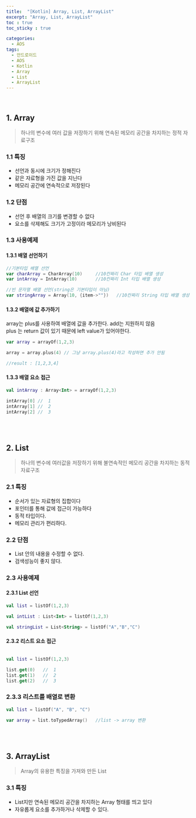 ```yaml
---
title:  "[Kotlin] Array, List, ArrayList"
excerpt: "Array, List, ArrayList"
toc : true
toc_sticky : true

categories:
  - AOS
tags: 
  - 안드로이드 
  - AOS
  - Kotlin
  - Array
  - List
  - ArrayList
---
```


<br/>

## 1. Array

 > 하나의 변수에 여러 값을 저장하기 위해 연속된 메모리 공간을 차지하는 정적 자료구조

### 1.1 특징

 - 선언과 동시에 크기가 정해진다
 - 같은 자료형을 가진 값을 지닌다
 - 메모리 공간에 연속적으로 저장된다


### 1.2 단점

 - 선언 후 배열의 크기를 변경할 수 없다
 - 요소를 삭제해도 크기가 고정이라 메모리가 낭비된다


### 1.3 사용예제

#### 1.3.1 배열 선언하기

```kotlin
//기본타입 배열 선언
var charArray = CharArray(10)     //10칸짜리 Char 타입 배열 생성
var intArray = IntArray(10)       //10칸짜리 Int 타입 배열 생성

//빈 문자열 배열 선언(string은 기본타입이 아님)
var stringArray = Array(10, {item->""})   //10칸짜리 String 타입 배열 생성
```

#### 1.3.2 배열에 값 추가하기

array는 plus를 사용하여 배열에 값을 추가한다. add는 지원하지 않음<br/>
plus 는 return 값이 있기 때문에 left value가 있어야한다.

```kotlin
var array = arrayOf(1,2,3)

array = array.plus(4) // 그냥 array.plus(4)라고 작성하면 추가 안됨

//result : [1,2,3,4]
```

#### 1.3.3 배열 요소 접근

```kotlin
val intArray : Array<Int> = arrayOf(1,2,3)

intArray[0] //  1
intArray[1] //  2
intArray[2] //  3
```

<br/><br/>

## 2. List

 > 하나의 변수에 여러값을 저장하기 위해 불연속적인 메모리 공간을 차지하는 동적 자료구조

### 2.1 특징

 - 순서가 있는 자료형의 집합이다
 - 포인터를 통해 값에 접근이 가능하다
 - 동적 타입이다.
 - 메모리 관리가 편리하다.


### 2.2 단점

 - List 안의 내용을 수정할 수 없다.
 - 검색성능이 좋지 않다.


### 2.3 사용예제

#### 2.3.1 List 선언

```kotlin
val list = listOf(1,2,3)

val intList : List<Int> = listOf(1,2,3)

val stringList = List<String> = listOf("A","B","C")
```

#### 2.3.2 리스트 요소 접근

```kotlin

val list = listOf(1,2,3)

list.get(0)   //  1
list.get(1)   //  2
list.get(2)   //  3
```

### 2.3.3 리스트를 배열로 변환

```kotlin
val list = listOf("A", "B", "C")

var array = list.toTypedArray()   //list -> array 변환
```

<br/><br/>

## 3. ArrayList

> Array의 유용한 특징을 가져와 만든 List

### 3.1 특징

 - List지만 연속된 메모리 공간을 차지하는 Array 형태를 띄고 있다
 - 자유롭게 요소를 추가하거나 삭제할 수 있다.

